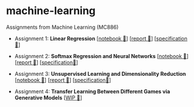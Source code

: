 # machine-learning
Assignments from Machine Learning (MC886)

- Assignment 1: **Linear Regression** [[notebook 📒](https://github.com/laurelkeys/machine-learning/blob/master/assignment-1/Assignment1.ipynb)] [[report 📝](https://github.com/laurelkeys/machine-learning/blob/master/reports/MC886___Assignment_1.pdf)] [[specification📄](https://github.com/laurelkeys/machine-learning/blob/master/reports/2019s2_mc886_assignment_01.pdf)]

- Assignment 2: **Softmax Regression and Neural Networks** [[notebook 📒](https://github.com/laurelkeys/machine-learning/blob/master/assignment-2/Assignment2.ipynb)] [[report 📝](https://github.com/laurelkeys/machine-learning/blob/master/reports/MC886___Assignment_2.pdf)] [[specification📄](https://github.com/laurelkeys/machine-learning/blob/master/reports/2019s2_mc886_assignment_02.pdf)]

- Assignment 3: **Unsupervised Learning and Dimensionality Reduction** [[notebook 📒](https://github.com/laurelkeys/machine-learning/blob/master/assignment-3/Assignment3.ipynb)] [[report 📝](https://github.com/laurelkeys/machine-learning/blob/master/reports/MC886___Assignment_3.pdf)] [[specification📄](https://github.com/laurelkeys/machine-learning/blob/master/reports/2019s2_mc886_assignment_03.pdf)]

- Assignment 4: **Transfer Learning Between Different Games via Generative Models** [[WIP 🚧](https://github.com/laurelkeys/machine-learning/blob/master/assignment-4/)]

